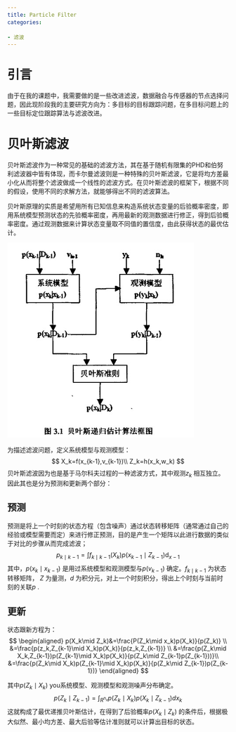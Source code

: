 ```yaml
---
title: Particle Filter
categories:

- 滤波
---
```




# 引言

由于在我的课题中，我需要做的是一些改进滤波，数据融合与传感器的节点选择问题，因此现阶段我的主要研究方向为：多目标的目标跟踪问题，在多目标问题上的一些目标定位跟踪算法与滤波改进。

# 贝叶斯滤波

贝叶斯滤波作为一种常见的基础的滤波方法，其在基于随机有限集的PHD和伯努利滤波器中皆有体现，而卡尔曼滤波则是一种特殊的贝叶斯滤波，它是将均方差最小化从而将整个滤波做成一个线性的滤波方式。在贝叶斯滤波的框架下，根据不同的假设，使用不同的求解方法，就能够得出不同的滤波算法。

贝叶斯原理的实质是希望用所有已知信息来构造系统状态变量的后验概率密度，即用系统模型预测状态的先验概率密度，再用最新的观测数据进行修正，得到后验概率密度。通过观测数据来计算状态变量取不同值的置信度，由此获得状态的最优估计。

![bayes filter](./public/image/bayes.jpg)

为描述滤波问题，定义系统模型与观测模型：
$$
X_k=f(x_{k-1},v_{k-1})\\ 
Z_k=h(x_k,w_k)
$$
贝叶斯滤波因为也是基于马尔科夫过程的一种滤波方式，其中观测$z_k$ 相互独立。因此其也是分为预测和更新两个部分：

## 预测

预测是将上一个时刻的状态方程（包含噪声）通过状态转移矩阵（通常通过自己的经验或模型需要而定）来进行修正预测，目的是产生一个矩阵以此进行数据的类似于对比的步骤从而完成滤波；
$$
p_{k\mid k-1}=\int f_{k\mid k-1}(X_k)p(x_{k-1}\mid Z_{k-1})\mathrm{d}_{x-1}
$$
其中，$p(x_k\mid x_{k-1})$ 是用过系统模型和观测模型与$p(v_{k-1})$ 确定。$f_{k\mid k-1}$ 为状态转移矩阵， $Z$ 为量测，$d$ 为积分元，对上一个时刻积分，得出上个时刻与当前时刻的关联$p$ .

##  更新

状态跟新方程为：
$$
\begin{aligned}
p(X_k\mid Z_k)&=\frac{P(Z_k\mid x_k)p(X_k)}{p(Z_k)}     \\
&=\frac{p(z_k,Z_{k-1}\mid X_k)p(X_k)}{p(z_k,Z_{k-1})}    \\
&=\frac{p(Z_k\mid X_k,Z_{k-1})p(Z_{k-1}\mid X_k)p(X_k)}{p(Z_k\mid Z_{k-1}p(Z_{k-1}))}\\
&=\frac{p(Z_k\mid X_k)p(Z_{k-1}\mid X_k)p(X_k)}{p(Z_k\mid Z_{k-1})p(Z_{k-1})}
\end{aligned}
$$

其中$p(Z_k\mid X_k)$ you系统模型、观测模型和观测噪声分布确定。
$$
p(Z_k\mid Z_{k-1})=\int_{R^{n_x}}p(Z_k\mid X_k)p(X_k\mid Z_{k-1})dx_k
$$
这就构成了最优递推贝叶斯估计，在得到了后验概率$p(X_k\mid Z_k)$ 的条件后，根据极大似然、最小均方差、最大后验等估计准则就可以计算出目标的状态。















